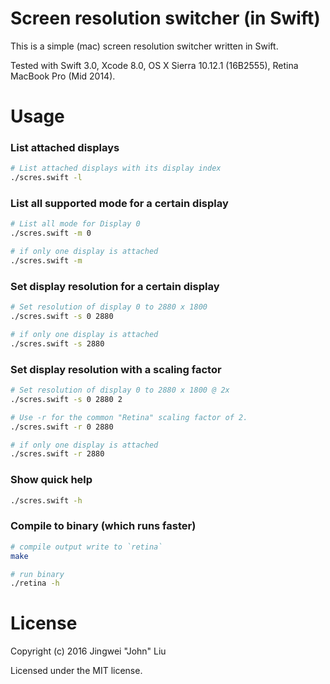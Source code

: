 # Screen resolution switcher (in Swift)
This is a simple (mac) screen resolution switcher written in Swift.

Tested with Swift 3.0, Xcode 8.0, OS X Sierra 10.12.1 (16B2555), Retina MacBook Pro (Mid 2014).

# Usage
### List attached displays
```bash
# List attached displays with its display index
./scres.swift -l
```

### List all supported mode for a certain display
```bash
# List all mode for Display 0
./scres.swift -m 0

# if only one display is attached
./scres.swift -m
```

### Set display resolution for a certain display
```bash
# Set resolution of display 0 to 2880 x 1800
./scres.swift -s 0 2880

# if only one display is attached
./scres.swift -s 2880
```

### Set display resolution with a scaling factor
```bash
# Set resolution of display 0 to 2880 x 1800 @ 2x
./scres.swift -s 0 2880 2

# Use -r for the common "Retina" scaling factor of 2.
./scres.swift -r 0 2880

# if only one display is attached
./scres.swift -r 2880
```

### Show quick help
```bash
./scres.swift -h
```

### Compile to binary (which runs faster)
```bash
# compile output write to `retina`
make

# run binary
./retina -h
```

# License
Copyright (c) 2016 Jingwei "John" Liu

Licensed under the MIT license.
